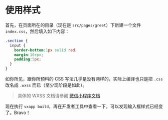 # 使用样式

首先，在页面所在的目录（现在是 `src/pages/greet`）下新建一个文件 `index.css`，然后填入如下内容：

```css
.section {
  input {
    border-bottom:1px solid red;
    margin:10rpx;
    padding:5px;
  }
}
```

如你所见，跟你所预料的 CSS 写法几乎是没有两样的，实际上编译也只是把 `.css` 改名成 `.wxss` 而已（至少现阶段是如此）。

> 具体的 WXSS 文档请参阅 [微信小程序文档][微信小程序文档]

[微信小程序文档]: https://mp.weixin.qq.com/debug/wxadoc/dev/framework/view/wxss.html

现在执行 `vxapp build`，再在开发者工具中查看一下，可以发现输入框样式已经变了。Bravo！